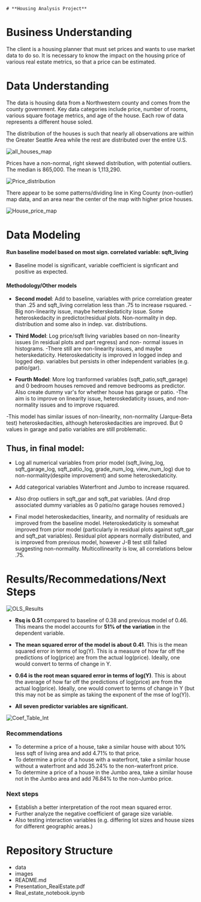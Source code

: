     # **Housing Analysis Project**

# Business Understanding
The client is a housing planner that must set prices and wants to use market data to do so.  It is necessary to know the impact on the housing price of various real estate metrics, so that a price can be estimated. 

# Data Understanding
The data is housing data from a Northwestern county and comes from the county government.  Key data categories include price, number of rooms, various square footage metrics, and age of the house. Each row of data represents a different house soled. 

The distribution of the houses is such that nearly all observations are within the Greater Seattle Area while the rest are distributed over the entire U.S.

![all_houses_map](./Images/all_houses_map.png)

Prices have a non-normal, right skewed distribution, with potential outliers.  The median is 865,000. The mean is 1,113,290. 

![Price_distribution](./Images/Price_distribution.png) 

There appear to be some patterns/dividing line in King County (non-outlier) map data, and an area near the center of the map with higher price houses.

![House_price_map](./Images/House_price_map.png)
        


# Data Modeling

#### Run baseline model based on most sign. correlated variable: sqft_living

- Baseline model is significant, variable coefficient is signficant and positive as expected.

#### Methodology/Other models

- **Second model**: Add to baseline, variables with price correlation greater than .25 and sqft_living correlation less than .75 to increase rsquared. 
-Big non-linearity issue, maybe heterskedaticity issue. Some heteroskedacity in predictor/residual plots. Non-normality in dep.     distribution and some also in indep. var. distributions.

- **Third Model**: Log price/sqft living variables based on non-linearity issues (in residual plots and part regress) and non- normal issues in histograms. 
-There still are non-linearity issues, and maybe heterskedaticity. Heteroskedaticity is improved in logged indep and logged dep. variables but persists in other independent variables (e.g. patio/gar).

- **Fourth Model**: More log tranformed variables (sqft_patio,sqft_garage) and 0 bedroom houses removed and remove bedrooms as predictor. Also create dummy var's for whether house has garage or patio. 
-The aim is to improve on linearity issue, heteroskedaticity issues, and non-normality issues and to improve rsquared.
       
-This model has similar issues of non-linearity, non-normality (Jarque-Beta test) heteroskedacities, although heteroskedacities are       improved. But 0 values in garage and patio variables are still problematic.

## Thus, in final model:

- Log all numerical variables from prior model (sqft_living_log, sqft_garage_log, sqft_patio_log, grade_num_log, view_num_log) due to non-normality(despite improvement) and some heteroskedaticity.
- Add categorical variables Waterfront and Jumbo to increase rsquared.
- Also drop outliers in sqft_gar and sqft_pat variables. (And drop associated dummy variables as 0 patio/no garage houses removed.)
        
- Final model heteroskedacities, linearity, and normality of residuals are improved from the baseline model.  Heteroskedaticity is      somewhat improved from prior model (particularly in residual plots against sqft_gar and sqft_pat variables).  Residual plot appears normally distributed, and is improved from previous model, however J-B test still failed suggesting non-normality. Multicollinearity is low, all correlations below .75.
         
# Results/Recommedations/Next Steps


![OLS_Results](./Images/OLS_Results.png)

-  **Rsq is 0.51** compared to baseline of  0.38 and previous model of 0.46. This means the model accounts for **51% of the variation** in the dependent variable.

- **The mean squared error of the model is about 0.41**.  This is the mean squared error in terms of log(Y). This is a measure of how far off the predictions of log(price) are from the actual log(price). Ideally, one would convert to terms of change in Y. 

- **0.64 is the root mean squared error in terms of log(Y)**. This is about the average of how far off the predictions of log(price) are from the actual log(price). Ideally, one would convert to terms of change in Y (but this may not be as simple as taking the exponent of the mse of log(Y)). 

- **All seven predictor variables are significant.**

![Coef_Table_Int](./Images/Coef_Table_Int.png)

### Recommendations

- To determine a price of a house, take a similar house with about 10% less sqft of living area and add 4.71% to that price.
- To determine a price of a house with a waterfront, take a similar house without a waterfront and add 35.24% to the non-waterfront price.
- To determine a price of a house in the Jumbo area, take a similar house not in the Jumbo area and add 76.84% to the non-Jumbo price.


### Next steps

- Establish a better interpretation of the root mean squared error.
- Further analyze the negative coefficient of garage size variable.
- Also testing interaction variables (e.g. differing lot sizes and house sizes for different geographic areas.)
    
# Repository Structure



- data
- images
- README.md
- Presentation_RealEstate.pdf
- Real_estate_notebook.ipynb